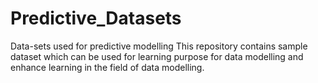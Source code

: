 # Predictive_Datasets
Data-sets used for predictive modelling
This repository contains sample dataset which can be used for learning purpose for data modelling and enhance learning in the field of data modelling.
